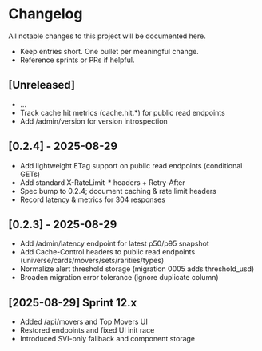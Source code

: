 # Changelog

All notable changes to this project will be documented here.

- Keep entries short. One bullet per meaningful change.
- Reference sprints or PRs if helpful.

## [Unreleased]
- …
- Track cache hit metrics (cache.hit.*) for public read endpoints
 - Add /admin/version for version introspection

## [0.2.4] - 2025-08-29
- Add lightweight ETag support on public read endpoints (conditional GETs)
- Add standard X-RateLimit-* headers + Retry-After
- Spec bump to 0.2.4; document caching & rate limit headers
- Record latency & metrics for 304 responses

## [0.2.3] - 2025-08-29
- Add /admin/latency endpoint for latest p50/p95 snapshot
- Add Cache-Control headers to public read endpoints (universe/cards/movers/sets/rarities/types)
- Normalize alert threshold storage (migration 0005 adds threshold_usd)
- Broaden migration error tolerance (ignore duplicate column)

## [2025-08-29] Sprint 12.x
- Added /api/movers and Top Movers UI
- Restored endpoints and fixed UI init race
- Introduced SVI-only fallback and component storage
